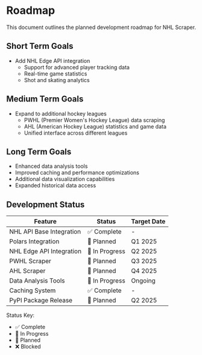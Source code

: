 # Roadmap

This document outlines the planned development roadmap for NHL Scraper.

## Short Term Goals

- Add NHL Edge API integration
  - Support for advanced player tracking data
  - Real-time game statistics
  - Shot and skating analytics

## Medium Term Goals

- Expand to additional hockey leagues
  - PWHL (Premier Women's Hockey League) data scraping
  - AHL (American Hockey League) statistics and game data
  - Unified interface across different leagues

## Long Term Goals

- Enhanced data analysis tools
- Improved caching and performance optimizations
- Additional data visualization capabilities
- Expanded historical data access


## Development Status

| Feature | Status | Target Date |
|---------|--------|-------------|
| NHL API Base Integration | ✅ Complete | - |
| Polars Integration | 📅 Planned | Q1 2025 |
| NHL Edge API Integration | 🚧 In Progress | Q2 2025 |
| PWHL Scraper | 📅 Planned | Q3 2025 |
| AHL Scraper | 📅 Planned | Q4 2025 |
| Data Analysis Tools | 🚧 In Progress | Ongoing |
| Caching System | ✅ Complete | - |
| PyPI Package Release | 📅 Planned | Q2 2025 |

Status Key:
- ✅ Complete
- 🚧 In Progress
- 📅 Planned
- ❌ Blocked
